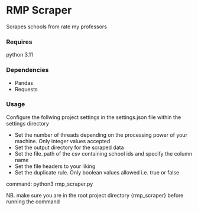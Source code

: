 # RMP Scraper
Scrapes schools from rate my professors

### Requires
python 3.11

### Dependencies
 - Pandas
 - Requests

### Usage
 Configure the follwing project settings in the settings.json file within the settings directory
 - Set the number of threads depending on the processing power of your machine. Only integer values accepted
 - Set the output directory for the scraped data
 - Set the file_path of the csv containing school ids and specify the column name
 - Set the file headers to your liking
 - Set the duplicate rule. Only boolean values allowed i.e. true or false

 command: python3 rmp_scraper.py 
 
 NB. make sure you are in the root project directory {rmp_scraper} before running the command

